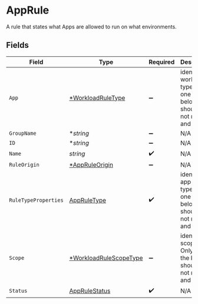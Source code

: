 # AppRule

A rule that states what Apps are allowed to run on what environments.


## Fields

| Field                                                                            | Type                                                                             | Required                                                                         | Description                                                                      |
| -------------------------------------------------------------------------------- | -------------------------------------------------------------------------------- | -------------------------------------------------------------------------------- | -------------------------------------------------------------------------------- |
| `App`                                                                            | [*WorkloadRuleType](../../models/shared/workloadruletype.md)                     | :heavy_minus_sign:                                                               | identify the workload type. Only one of the below should be not null, and  used. |
| `GroupName`                                                                      | **string*                                                                        | :heavy_minus_sign:                                                               | N/A                                                                              |
| `ID`                                                                             | **string*                                                                        | :heavy_minus_sign:                                                               | N/A                                                                              |
| `Name`                                                                           | *string*                                                                         | :heavy_check_mark:                                                               | N/A                                                                              |
| `RuleOrigin`                                                                     | [*AppRuleOrigin](../../models/shared/appruleorigin.md)                           | :heavy_minus_sign:                                                               | N/A                                                                              |
| `RuleTypeProperties`                                                             | [AppRuleType](../../models/shared/appruletype.md)                                | :heavy_check_mark:                                                               | identify the app rule type. Only one of the below should be not null, and  used. |
| `Scope`                                                                          | [*WorkloadRuleScopeType](../../models/shared/workloadrulescopetype.md)           | :heavy_minus_sign:                                                               | identify the scope type. Only one of the below should be not null, and  used.    |
| `Status`                                                                         | [AppRuleStatus](../../models/shared/apprulestatus.md)                            | :heavy_check_mark:                                                               | N/A                                                                              |